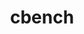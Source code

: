 ---
title: "cbench"
layout: cache
categories: [package, develop]
meta: {"versions": ["1.3.0"], "compilers": ["gcc@=7.3.1"], "oss": ["amzn2"], "platforms": ["linux"], "targets": ["aarch64", "neoverse_n1", "x86_64_v3"], "stacks": ["aws-ahug", "aws-ahug-aarch64", "root"], "num_specs": 34, "num_specs_by_stack": {"root": 34, "aws-ahug-aarch64": 26, "aws-ahug": 8}}
spec_details: [{"hash": "mw5v3apjpt22owav4s5doa5ul5bsxihz", "compiler": "gcc@=7.3.1", "versions": ["1.3.0"], "os": "amzn2", "platform": "linux", "target": "aarch64", "variants": ["build_system=makefile"], "stacks": ["root", "aws-ahug-aarch64"], "size": "-", "tarball": "https://binaries.spack.io/develop/build_cache/linux-amzn2-aarch64/gcc-7.3.1/cbench-1.3.0/linux-amzn2-aarch64-gcc-7.3.1-cbench-1.3.0-mw5v3apjpt22owav4s5doa5ul5bsxihz.spack"}, {"hash": "3s3ovuqi5kjjhiawza4oyezve6iraijr", "compiler": "gcc@=7.3.1", "versions": ["1.3.0"], "os": "amzn2", "platform": "linux", "target": "aarch64", "variants": ["build_system=makefile"], "stacks": ["root", "aws-ahug-aarch64"], "size": "-", "tarball": "https://binaries.spack.io/develop/build_cache/linux-amzn2-aarch64/gcc-7.3.1/cbench-1.3.0/linux-amzn2-aarch64-gcc-7.3.1-cbench-1.3.0-3s3ovuqi5kjjhiawza4oyezve6iraijr.spack"}, {"hash": "3uxb6s2jokhqpppxxqke25zc2a4xlhtg", "compiler": "gcc@=7.3.1", "versions": ["1.3.0"], "os": "amzn2", "platform": "linux", "target": "aarch64", "variants": ["build_system=makefile"], "stacks": ["root", "aws-ahug-aarch64"], "size": "-", "tarball": "https://binaries.spack.io/develop/build_cache/linux-amzn2-aarch64/gcc-7.3.1/cbench-1.3.0/linux-amzn2-aarch64-gcc-7.3.1-cbench-1.3.0-3uxb6s2jokhqpppxxqke25zc2a4xlhtg.spack"}, {"hash": "q6iw4cokbvw7gd5vbtoflk5aqexnc7oc", "compiler": "gcc@=7.3.1", "versions": ["1.3.0"], "os": "amzn2", "platform": "linux", "target": "aarch64", "variants": ["build_system=makefile"], "stacks": ["root", "aws-ahug-aarch64"], "size": "-", "tarball": "https://binaries.spack.io/develop/build_cache/linux-amzn2-aarch64/gcc-7.3.1/cbench-1.3.0/linux-amzn2-aarch64-gcc-7.3.1-cbench-1.3.0-q6iw4cokbvw7gd5vbtoflk5aqexnc7oc.spack"}, {"hash": "xwvi5zvucw5ig7ouu65pfxyy5ba7q7ph", "compiler": "gcc@=7.3.1", "versions": ["1.3.0"], "os": "amzn2", "platform": "linux", "target": "aarch64", "variants": ["build_system=makefile"], "stacks": ["root", "aws-ahug-aarch64"], "size": "-", "tarball": "https://binaries.spack.io/develop/build_cache/linux-amzn2-aarch64/gcc-7.3.1/cbench-1.3.0/linux-amzn2-aarch64-gcc-7.3.1-cbench-1.3.0-xwvi5zvucw5ig7ouu65pfxyy5ba7q7ph.spack"}, {"hash": "lt423dedgfwwqb4u7sjpvmts3cxb3ch2", "compiler": "gcc@=7.3.1", "versions": ["1.3.0"], "os": "amzn2", "platform": "linux", "target": "aarch64", "variants": ["build_system=makefile"], "stacks": ["root", "aws-ahug-aarch64"], "size": "-", "tarball": "https://binaries.spack.io/develop/build_cache/linux-amzn2-aarch64/gcc-7.3.1/cbench-1.3.0/linux-amzn2-aarch64-gcc-7.3.1-cbench-1.3.0-lt423dedgfwwqb4u7sjpvmts3cxb3ch2.spack"}, {"hash": "nylhoh3ddygu3n7fodky6zt5axeqznj7", "compiler": "gcc@=7.3.1", "versions": ["1.3.0"], "os": "amzn2", "platform": "linux", "target": "aarch64", "variants": ["build_system=makefile"], "stacks": ["root", "aws-ahug-aarch64"], "size": "-", "tarball": "https://binaries.spack.io/develop/build_cache/linux-amzn2-aarch64/gcc-7.3.1/cbench-1.3.0/linux-amzn2-aarch64-gcc-7.3.1-cbench-1.3.0-nylhoh3ddygu3n7fodky6zt5axeqznj7.spack"}, {"hash": "hgyfsvyydwsokwarxaadgzzajezyvtlx", "compiler": "gcc@=7.3.1", "versions": ["1.3.0"], "os": "amzn2", "platform": "linux", "target": "aarch64", "variants": ["build_system=makefile"], "stacks": ["root", "aws-ahug-aarch64"], "size": "-", "tarball": "https://binaries.spack.io/develop/build_cache/linux-amzn2-aarch64/gcc-7.3.1/cbench-1.3.0/linux-amzn2-aarch64-gcc-7.3.1-cbench-1.3.0-hgyfsvyydwsokwarxaadgzzajezyvtlx.spack"}, {"hash": "f5kj3ybwxnvcswb6nmit3t3raimgsoaq", "compiler": "gcc@=7.3.1", "versions": ["1.3.0"], "os": "amzn2", "platform": "linux", "target": "aarch64", "variants": ["build_system=makefile"], "stacks": ["root", "aws-ahug-aarch64"], "size": "-", "tarball": "https://binaries.spack.io/develop/build_cache/linux-amzn2-aarch64/gcc-7.3.1/cbench-1.3.0/linux-amzn2-aarch64-gcc-7.3.1-cbench-1.3.0-f5kj3ybwxnvcswb6nmit3t3raimgsoaq.spack"}, {"hash": "y7fjsd44kj7ipz4j5byxdra6ba54ts56", "compiler": "gcc@=7.3.1", "versions": ["1.3.0"], "os": "amzn2", "platform": "linux", "target": "aarch64", "variants": ["build_system=makefile"], "stacks": ["root", "aws-ahug-aarch64"], "size": "-", "tarball": "https://binaries.spack.io/develop/build_cache/linux-amzn2-aarch64/gcc-7.3.1/cbench-1.3.0/linux-amzn2-aarch64-gcc-7.3.1-cbench-1.3.0-y7fjsd44kj7ipz4j5byxdra6ba54ts56.spack"}, {"hash": "h7njpz4a727osvo3diarsaaevuh7gjvk", "compiler": "gcc@=7.3.1", "versions": ["1.3.0"], "os": "amzn2", "platform": "linux", "target": "aarch64", "variants": ["build_system=makefile"], "stacks": ["root", "aws-ahug-aarch64"], "size": "-", "tarball": "https://binaries.spack.io/develop/build_cache/linux-amzn2-aarch64/gcc-7.3.1/cbench-1.3.0/linux-amzn2-aarch64-gcc-7.3.1-cbench-1.3.0-h7njpz4a727osvo3diarsaaevuh7gjvk.spack"}, {"hash": "u7htwhsi4ngppusd6c7wnt7htpx3dv5n", "compiler": "gcc@=7.3.1", "versions": ["1.3.0"], "os": "amzn2", "platform": "linux", "target": "aarch64", "variants": ["build_system=makefile"], "stacks": ["root", "aws-ahug-aarch64"], "size": "-", "tarball": "https://binaries.spack.io/develop/build_cache/linux-amzn2-aarch64/gcc-7.3.1/cbench-1.3.0/linux-amzn2-aarch64-gcc-7.3.1-cbench-1.3.0-u7htwhsi4ngppusd6c7wnt7htpx3dv5n.spack"}, {"hash": "yzgg5e7foip45uqe6d3trqcux5u7pbpo", "compiler": "gcc@=7.3.1", "versions": ["1.3.0"], "os": "amzn2", "platform": "linux", "target": "aarch64", "variants": ["build_system=makefile"], "stacks": ["root", "aws-ahug-aarch64"], "size": "-", "tarball": "https://binaries.spack.io/develop/build_cache/linux-amzn2-aarch64/gcc-7.3.1/cbench-1.3.0/linux-amzn2-aarch64-gcc-7.3.1-cbench-1.3.0-yzgg5e7foip45uqe6d3trqcux5u7pbpo.spack"}, {"hash": "awlfq3dziytkrwcf4uy5jhkkxo2dmiu5", "compiler": "gcc@=7.3.1", "versions": ["1.3.0"], "os": "amzn2", "platform": "linux", "target": "neoverse_n1", "variants": ["build_system=makefile"], "stacks": ["root", "aws-ahug-aarch64"], "size": "-", "tarball": "https://binaries.spack.io/develop/build_cache/linux-amzn2-neoverse_n1/gcc-7.3.1/cbench-1.3.0/linux-amzn2-neoverse_n1-gcc-7.3.1-cbench-1.3.0-awlfq3dziytkrwcf4uy5jhkkxo2dmiu5.spack"}, {"hash": "omtubtkcg7mb3wsuaeplsfs5qrymvhr4", "compiler": "gcc@=7.3.1", "versions": ["1.3.0"], "os": "amzn2", "platform": "linux", "target": "neoverse_n1", "variants": ["build_system=makefile"], "stacks": ["root", "aws-ahug-aarch64"], "size": "-", "tarball": "https://binaries.spack.io/develop/build_cache/linux-amzn2-neoverse_n1/gcc-7.3.1/cbench-1.3.0/linux-amzn2-neoverse_n1-gcc-7.3.1-cbench-1.3.0-omtubtkcg7mb3wsuaeplsfs5qrymvhr4.spack"}, {"hash": "3h43k2dw6eltzh6gs7bdvxlnjvbjm24t", "compiler": "gcc@=7.3.1", "versions": ["1.3.0"], "os": "amzn2", "platform": "linux", "target": "neoverse_n1", "variants": ["build_system=makefile"], "stacks": ["root", "aws-ahug-aarch64"], "size": "-", "tarball": "https://binaries.spack.io/develop/build_cache/linux-amzn2-neoverse_n1/gcc-7.3.1/cbench-1.3.0/linux-amzn2-neoverse_n1-gcc-7.3.1-cbench-1.3.0-3h43k2dw6eltzh6gs7bdvxlnjvbjm24t.spack"}, {"hash": "tihae6rnmh3cwasxeftow5s3jibaioyg", "compiler": "gcc@=7.3.1", "versions": ["1.3.0"], "os": "amzn2", "platform": "linux", "target": "neoverse_n1", "variants": ["build_system=makefile"], "stacks": ["root", "aws-ahug-aarch64"], "size": "-", "tarball": "https://binaries.spack.io/develop/build_cache/linux-amzn2-neoverse_n1/gcc-7.3.1/cbench-1.3.0/linux-amzn2-neoverse_n1-gcc-7.3.1-cbench-1.3.0-tihae6rnmh3cwasxeftow5s3jibaioyg.spack"}, {"hash": "bhnbzafgks3dkobrsv5fu7o7e4qosuv2", "compiler": "gcc@=7.3.1", "versions": ["1.3.0"], "os": "amzn2", "platform": "linux", "target": "neoverse_n1", "variants": ["build_system=makefile"], "stacks": ["root", "aws-ahug-aarch64"], "size": "-", "tarball": "https://binaries.spack.io/develop/build_cache/linux-amzn2-neoverse_n1/gcc-7.3.1/cbench-1.3.0/linux-amzn2-neoverse_n1-gcc-7.3.1-cbench-1.3.0-bhnbzafgks3dkobrsv5fu7o7e4qosuv2.spack"}, {"hash": "idaghhl6wvpssd4fhg5ngw4eg3j6tma2", "compiler": "gcc@=7.3.1", "versions": ["1.3.0"], "os": "amzn2", "platform": "linux", "target": "neoverse_n1", "variants": ["build_system=makefile"], "stacks": ["root", "aws-ahug-aarch64"], "size": "-", "tarball": "https://binaries.spack.io/develop/build_cache/linux-amzn2-neoverse_n1/gcc-7.3.1/cbench-1.3.0/linux-amzn2-neoverse_n1-gcc-7.3.1-cbench-1.3.0-idaghhl6wvpssd4fhg5ngw4eg3j6tma2.spack"}, {"hash": "xee6hpx6e4insxzg6bcjhpcmn7htvuyp", "compiler": "gcc@=7.3.1", "versions": ["1.3.0"], "os": "amzn2", "platform": "linux", "target": "neoverse_n1", "variants": ["build_system=makefile"], "stacks": ["root", "aws-ahug-aarch64"], "size": "-", "tarball": "https://binaries.spack.io/develop/build_cache/linux-amzn2-neoverse_n1/gcc-7.3.1/cbench-1.3.0/linux-amzn2-neoverse_n1-gcc-7.3.1-cbench-1.3.0-xee6hpx6e4insxzg6bcjhpcmn7htvuyp.spack"}, {"hash": "zyfc7y6rdbqipndl6yxiznbra6nsrqex", "compiler": "gcc@=7.3.1", "versions": ["1.3.0"], "os": "amzn2", "platform": "linux", "target": "neoverse_n1", "variants": ["build_system=makefile"], "stacks": ["root", "aws-ahug-aarch64"], "size": "-", "tarball": "https://binaries.spack.io/develop/build_cache/linux-amzn2-neoverse_n1/gcc-7.3.1/cbench-1.3.0/linux-amzn2-neoverse_n1-gcc-7.3.1-cbench-1.3.0-zyfc7y6rdbqipndl6yxiznbra6nsrqex.spack"}, {"hash": "ql7kc6r44amxdfvvn47eluyuwz7cwpzm", "compiler": "gcc@=7.3.1", "versions": ["1.3.0"], "os": "amzn2", "platform": "linux", "target": "neoverse_n1", "variants": ["build_system=makefile"], "stacks": ["root", "aws-ahug-aarch64"], "size": "-", "tarball": "https://binaries.spack.io/develop/build_cache/linux-amzn2-neoverse_n1/gcc-7.3.1/cbench-1.3.0/linux-amzn2-neoverse_n1-gcc-7.3.1-cbench-1.3.0-ql7kc6r44amxdfvvn47eluyuwz7cwpzm.spack"}, {"hash": "6vj3vwoqwhbx32tsli3aakxhbeyqc6vo", "compiler": "gcc@=7.3.1", "versions": ["1.3.0"], "os": "amzn2", "platform": "linux", "target": "neoverse_n1", "variants": ["build_system=makefile"], "stacks": ["root", "aws-ahug-aarch64"], "size": "-", "tarball": "https://binaries.spack.io/develop/build_cache/linux-amzn2-neoverse_n1/gcc-7.3.1/cbench-1.3.0/linux-amzn2-neoverse_n1-gcc-7.3.1-cbench-1.3.0-6vj3vwoqwhbx32tsli3aakxhbeyqc6vo.spack"}, {"hash": "jxxekwm43kboqlrkxp2vk6lvjfyztpcb", "compiler": "gcc@=7.3.1", "versions": ["1.3.0"], "os": "amzn2", "platform": "linux", "target": "neoverse_n1", "variants": ["build_system=makefile"], "stacks": ["root", "aws-ahug-aarch64"], "size": "-", "tarball": "https://binaries.spack.io/develop/build_cache/linux-amzn2-neoverse_n1/gcc-7.3.1/cbench-1.3.0/linux-amzn2-neoverse_n1-gcc-7.3.1-cbench-1.3.0-jxxekwm43kboqlrkxp2vk6lvjfyztpcb.spack"}, {"hash": "jeg3zvpdqtujxjt3dy76tasaeajyixoy", "compiler": "gcc@=7.3.1", "versions": ["1.3.0"], "os": "amzn2", "platform": "linux", "target": "neoverse_n1", "variants": ["build_system=makefile"], "stacks": ["root", "aws-ahug-aarch64"], "size": "-", "tarball": "https://binaries.spack.io/develop/build_cache/linux-amzn2-neoverse_n1/gcc-7.3.1/cbench-1.3.0/linux-amzn2-neoverse_n1-gcc-7.3.1-cbench-1.3.0-jeg3zvpdqtujxjt3dy76tasaeajyixoy.spack"}, {"hash": "whzihxby4z2hmydwyctxn3zdclxcpnsp", "compiler": "gcc@=7.3.1", "versions": ["1.3.0"], "os": "amzn2", "platform": "linux", "target": "neoverse_n1", "variants": ["build_system=makefile"], "stacks": ["root", "aws-ahug-aarch64"], "size": "-", "tarball": "https://binaries.spack.io/develop/build_cache/linux-amzn2-neoverse_n1/gcc-7.3.1/cbench-1.3.0/linux-amzn2-neoverse_n1-gcc-7.3.1-cbench-1.3.0-whzihxby4z2hmydwyctxn3zdclxcpnsp.spack"}, {"hash": "amwffxo5zestjk33kedfqldmardy7skl", "compiler": "gcc@=7.3.1", "versions": ["1.3.0"], "os": "amzn2", "platform": "linux", "target": "x86_64_v3", "variants": ["build_system=makefile"], "stacks": ["aws-ahug", "root"], "size": "-", "tarball": "https://binaries.spack.io/develop/build_cache/linux-amzn2-x86_64_v3/gcc-7.3.1/cbench-1.3.0/linux-amzn2-x86_64_v3-gcc-7.3.1-cbench-1.3.0-amwffxo5zestjk33kedfqldmardy7skl.spack"}, {"hash": "25jqirmwcpmjfig7pidtnrwob2oz3sqp", "compiler": "gcc@=7.3.1", "versions": ["1.3.0"], "os": "amzn2", "platform": "linux", "target": "x86_64_v3", "variants": ["build_system=makefile"], "stacks": ["aws-ahug", "root"], "size": "-", "tarball": "https://binaries.spack.io/develop/build_cache/linux-amzn2-x86_64_v3/gcc-7.3.1/cbench-1.3.0/linux-amzn2-x86_64_v3-gcc-7.3.1-cbench-1.3.0-25jqirmwcpmjfig7pidtnrwob2oz3sqp.spack"}, {"hash": "nkymev3bhhh5hf2z6v4gyc5qotu77vyv", "compiler": "gcc@=7.3.1", "versions": ["1.3.0"], "os": "amzn2", "platform": "linux", "target": "x86_64_v3", "variants": ["build_system=makefile"], "stacks": ["aws-ahug", "root"], "size": "-", "tarball": "https://binaries.spack.io/develop/build_cache/linux-amzn2-x86_64_v3/gcc-7.3.1/cbench-1.3.0/linux-amzn2-x86_64_v3-gcc-7.3.1-cbench-1.3.0-nkymev3bhhh5hf2z6v4gyc5qotu77vyv.spack"}, {"hash": "t5wrdjeupwag3bonxdapw7tup5tlv3xk", "compiler": "gcc@=7.3.1", "versions": ["1.3.0"], "os": "amzn2", "platform": "linux", "target": "x86_64_v3", "variants": ["build_system=makefile"], "stacks": ["aws-ahug", "root"], "size": "-", "tarball": "https://binaries.spack.io/develop/build_cache/linux-amzn2-x86_64_v3/gcc-7.3.1/cbench-1.3.0/linux-amzn2-x86_64_v3-gcc-7.3.1-cbench-1.3.0-t5wrdjeupwag3bonxdapw7tup5tlv3xk.spack"}, {"hash": "qmdkcrmudrd6gu4manwm6cry2xqm7w6w", "compiler": "gcc@=7.3.1", "versions": ["1.3.0"], "os": "amzn2", "platform": "linux", "target": "x86_64_v3", "variants": ["build_system=makefile"], "stacks": ["aws-ahug", "root"], "size": "-", "tarball": "https://binaries.spack.io/develop/build_cache/linux-amzn2-x86_64_v3/gcc-7.3.1/cbench-1.3.0/linux-amzn2-x86_64_v3-gcc-7.3.1-cbench-1.3.0-qmdkcrmudrd6gu4manwm6cry2xqm7w6w.spack"}, {"hash": "ylymhkda6kg64l6ukrhs3h7675rbzmug", "compiler": "gcc@=7.3.1", "versions": ["1.3.0"], "os": "amzn2", "platform": "linux", "target": "x86_64_v3", "variants": ["build_system=makefile"], "stacks": ["aws-ahug", "root"], "size": "-", "tarball": "https://binaries.spack.io/develop/build_cache/linux-amzn2-x86_64_v3/gcc-7.3.1/cbench-1.3.0/linux-amzn2-x86_64_v3-gcc-7.3.1-cbench-1.3.0-ylymhkda6kg64l6ukrhs3h7675rbzmug.spack"}, {"hash": "leoiah4o7bgwyl2akofwbz4n3bxojfco", "compiler": "gcc@=7.3.1", "versions": ["1.3.0"], "os": "amzn2", "platform": "linux", "target": "x86_64_v3", "variants": ["build_system=makefile"], "stacks": ["aws-ahug", "root"], "size": "-", "tarball": "https://binaries.spack.io/develop/build_cache/linux-amzn2-x86_64_v3/gcc-7.3.1/cbench-1.3.0/linux-amzn2-x86_64_v3-gcc-7.3.1-cbench-1.3.0-leoiah4o7bgwyl2akofwbz4n3bxojfco.spack"}, {"hash": "tztv5tu6wpqh4yvy6mv2yfrgdzhpzztf", "compiler": "gcc@=7.3.1", "versions": ["1.3.0"], "os": "amzn2", "platform": "linux", "target": "x86_64_v3", "variants": ["build_system=makefile"], "stacks": ["aws-ahug", "root"], "size": "-", "tarball": "https://binaries.spack.io/develop/build_cache/linux-amzn2-x86_64_v3/gcc-7.3.1/cbench-1.3.0/linux-amzn2-x86_64_v3-gcc-7.3.1-cbench-1.3.0-tztv5tu6wpqh4yvy6mv2yfrgdzhpzztf.spack"}]
---